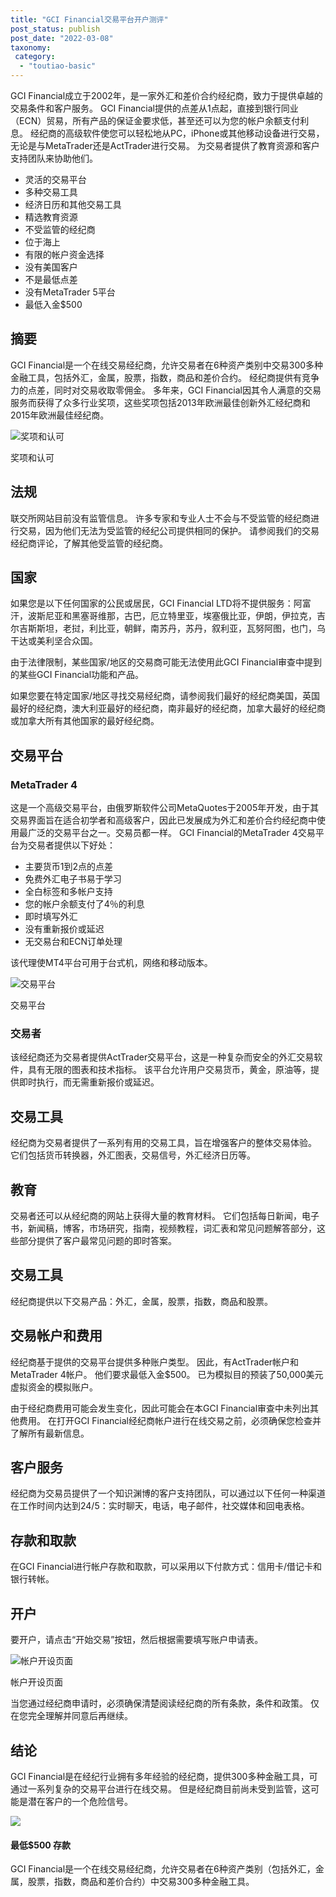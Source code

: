 ```yaml
---
title: "GCI Financial交易平台开户测评"
post_status: publish
post_date: "2022-03-08"
taxonomy:
 category: 
  - "toutiao-basic"
---
```


GCI Financial成立于2002年，是一家外汇和差价合约经纪商，致力于提供卓越的交易条件和客户服务。 GCI Financial提供的点差从1点起，直接到银行同业（ECN）贸易，所有产品的保证金要求低，甚至还可以为您的帐户余额支付利息。 经纪商的高级软件使您可以轻松地从PC，iPhone或其他移动设备进行交易，无论是与MetaTrader还是ActTrader进行交易。 为交易者提供了教育资源和客户支持团队来协助他们。
- 灵活的交易平台
- 多种交易工具
- 经济日历和其他交易工具
- 精选教育资源
- 不受监管的经纪商
- 位于海上
- 有限的帐户资金选择
- 没有美国客户
- 不是最低点差
- 没有MetaTrader 5平台
- 最低入金$500


## 摘要

GCI Financial是一个在线交易经纪商，允许交易者在6种资产类别中交易300多种金融工具，包括外汇，金属，股票，指数，商品和差价合约。 经纪商提供有竞争力的点差，同时对交易收取零佣金。 多年来，GCI Financial因其令人满意的交易服务而获得了众多行业奖项，这些奖项包括2013年欧洲最佳创新外汇经纪商和2015年欧洲最佳经纪商。

![奖项和认可](https://cdn.fendou.la/funstoutiao/2020/11/GCI-Financial-Review-Awards-and-Nominations-1024x220.jpg "奖项和认可")

奖项和认可

## 法规

联交所网站目前没有监管信息。 许多专家和专业人士不会与不受监管的经纪商进行交易，因为他们无法为受监管的经纪公司提供相同的保护。 请参阅我们的交易经纪商评论，了解其他受监管的经纪商。

## 国家

如果您是以下任何国家的公民或居民，GCI Financial LTD将不提供服务：阿富汗，波斯尼亚和黑塞哥维那，古巴，厄立特里亚，埃塞俄比亚，伊朗，伊拉克，吉尔吉斯斯坦，老挝，利比亚，朝鲜，南苏丹，苏丹，叙利亚，瓦努阿图，也门，乌干达或美利坚合众国。

由于法律限制，某些国家/地区的交易商可能无法使用此GCI Financial审查中提到的某些GCI Financial功能和产品。

如果您要在特定国家/地区寻找交易经纪商，请参阅我们最好的经纪商美国，英国最好的经纪商，澳大利亚最好的经纪商，南非最好的经纪商，加拿大最好的经纪商或加拿大所有其他国家的最好经纪商。

## 交易平台

### MetaTrader 4

这是一个高级交易平台，由俄罗斯软件公司MetaQuotes于2005年开发，由于其交易界面旨在适合初学者和高级客户，因此已发展成为外汇和差价合约经纪商中使用最广泛的交易平台之一。交易员都一样。 GCI Financial的MetaTrader 4交易平台为交易者提供以下好处：
- 主要货币1到2点的点差
- 免费外汇电子书易于学习
- 全白标签和多帐户支持
- 您的帐户余额支付了4％的利息
- 即时填写外汇
- 没有重新报价或延迟
- 无交易台和ECN订单处理

该代理使MT4平台可用于台式机，网络和移动版本。

![交易平台](https://cdn.fendou.la/funstoutiao/2020/11/GCI-Financial-Review-Trading-Platform.jpg "交易平台")

交易平台

### 交易者

该经纪商还为交易者提供ActTrader交易平台，这是一种复杂而安全的外汇交易软件，具有无限的图表和技术指标。 该平台允许用户交易货币，黄金，原油等，提供即时执行，而无需重新报价或延迟。

## 交易工具

经纪商为交易者提供了一系列有用的交易工具，旨在增强客户的整体交易体验。 它们包括货币转换器，外汇图表，交易信号，外汇经济日历等。

## 教育

交易者还可以从经纪商的网站上获得大量的教育材料。 它们包括每日新闻，电子书，新闻稿，博客，市场研究，指南，视频教程，词汇表和常见问题解答部分，这些部分提供了客户最常见问题的即时答案。

## 交易工具

经纪商提供以下交易产品：外汇，金属，股票，指数，商品和股票。

## 交易帐户和费用

经纪商基于提供的交易平台提供多种账户类型。 因此，有ActTrader帐户和MetaTrader 4帐户。 他们要求最低入金$500。 已为模拟目的预装了50,000美元虚拟资金的模拟账户。

由于经纪商费用可能会发生变化，因此可能会在本GCI Financial审查中未列出其他费用。 在打开GCI Financial经纪商帐户进行在线交易之前，必须确保您检查并了解所有最新信息。

## 客户服务

经纪商为交易员提供了一个知识渊博的客户支持团队，可以通过以下任何一种渠道在工作时间内达到24/5：实时聊天，电话，电子邮件，社交媒体和回电表格。

## 存款和取款

在GCI Financial进行帐户存款和取款，可以采用以下付款方式：信用卡/借记卡和银行转帐。

## 开户

要开户，请点击“开始交易”按钮，然后根据需要填写账户申请表。

![帐户开设页面](https://cdn.fendou.la/funstoutiao/2020/11/GCI-Financial-Review-Account-Opening-Page.jpg "帐户开设页面")

帐户开设页面

当您通过经纪商申请时，必须确保清楚阅读经纪商的所有条款，条件和政策。 仅在您完全理解并同意后再继续。

## 结论

GCI Financial是在经纪行业拥有多年​​经验的经纪商，提供300多种金融工具，可通过一系列复杂的交易平台进行在线交易。 但是经纪商目前尚未受到监管，这可能是潜在客户的一个危险信号。

![](https://cdn.fendou.la/funstoutiao/2020/11/GCI-Financial-Logo.png)

#### 最低$500 存款

GCI Financial是一个在线交易经纪商，允许交易者在6种资产类别（包括外汇，金属，股票，指数，商品和差价合约）中交易300多种金融工具。

